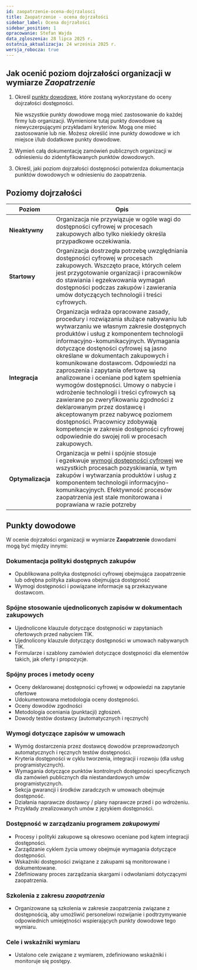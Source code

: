 ```yaml
---
id: zaopatrzenie-ocena-dojrzalosci
title: Zaopatrzenie - ocena dojrzałości
sidebar_label: Ocena dojrzałości
sidebar_position: 1
opracowanie: Stefan Wajda
data_zgloszenia: 28 lipca 2025 r.
ostatnia_aktualizacja: 24 września 2025 r.
wersja_robocza: true
---
```


## Jak ocenić poziom dojrzałości organizacji w wymiarze _Zaopatrzenie_

1. Określ [punkty dowodowe](../../terms/punkt-dowodowy), które zostaną wykorzystane do oceny dojrzałości dostępności. 

   Nie wszystkie punkty dowodowe mogą mieć zastosowanie do każdej firmy lub organizacji. Wymienione tutaj punkty dowodowe są niewyczerpującymi przykładami kryteriów. Mogą one mieć zastosowanie lub nie. Możesz określić inne punkty dowodowe w ich miejsce i/lub dodatkowe punkty dowodowe.
   
2. Wymień całą dokumentację zamówień publicznych organizacji w odniesieniu do zidentyfikowanych punktów dowodowych.
3. Określ, jaki poziom dojrzałości dostępności potwierdza dokumentacja punktów dowodowych w odniesieniu do zaopatrzenia.

## Poziomy dojrzałości

| Poziom | Opis  |
| -------| ------| 
| **Nieaktywny** | Organizacja nie przywiązuje w ogóle wagi do dostępności cyfrowej w procesach zakupowych albo tylko niekiedy określa przypadkowe oczekiwania. |
| **Startowy** | Organizacja dostrzegła potrzebę uwzględniania dostępności cyfrowej w procesach zakupowych. Wszczęto prace, których celem jest przygotowanie organizacji i pracowników do stawiania i&nbsp;egzekwowania wymagań dostępności podczas zakupów i zawierania umów dotyczących technologii i&nbsp;treści cyfrowych. |
| **Integracja** | Organizacja wdraża opracowane zasady, procedury i rozwiązania służące nabywaniu lub wytwarzaniu we własnym zakresie dostępnych produktów i usług z komponentem technologii informacyjno-komunikacyjnych. Wymagania dotyczące dostęności cyfrowej są jasno określane w dokumentach zakupowych i komunikowane dostawcom. Odpowiedzi na zaproszenia i zapytania ofertowe są analizowane i oceniane pod kątem spełnienia wymogów dostępności. Umowy o nabycie i wdrożenie technologii i treści cyfrowych są zawierane po zweryfikowaniu zgodności z deklarowanym przez dostawcę i akceptowanym przez nabywcę poziomem dostępności. Pracownicy zdobywają kompetencje w zakresie dostępności cyfrowej odpowiednie do swojej roli w procesach zakupowych. | 
| **Optymalizacja** | Organizacja w pełni i spójnie stosuje i&nbsp;egzekwuje [wymogi dostępności cyfrowej](../../terms/wymogi-dostepnosci) we wszystkich procesach pozyskiwania, w&nbsp;tym zakupów i&nbsp;wytwarzania produktów i usług z komponentem technologii informacyjno-komunikacyjnych. Efektywność procesów zaopatrzenia jest stale monitorowana i poprawiana w razie potzreby|

## Punkty dowodowe

W ocenie dojrzałości organizacji w wymiarze **Zaopatrzenie** dowodami mogą być między innymi:

### Dokumentacja polityki dostępnych zakupów

- Opublikowana polityka dostępności cyfrowej obejmująca zaopatrzenie lub odrębna polityka zakupowa obejmująca dostępność
- Wymogi dostępności i powiązane informacje są przekazywane dostawcom.

### Spójne stosowanie ujednoliconych zapisów w dokumentach zakupowych

- Ujednolicone klauzule dotyczące dostępności w zapytaniach ofertowych przed nabyciem TIK.
- Ujednolicony klauzule dotyczący dostępności w umowach nabywanych TIK.
- Formularze i szablony zamówień dotyczące dostępności dla elementów takich, jak oferty i propozycje.

### Spójny proces i metody oceny

- Oceny deklarowanej dostępności cyfrowej w odpowiedzi na zapytanie ofertowe
- Udokumentowana metodologia oceny dostępności.
- Oceny dowodów zgodności
- Metodologia oceniania (punktacji) zgłoszeń.
- Dowody testów dostawcy (automatycznych i ręcznych)

### Wymogi dotyczące zapisów w umowach

- Wymóg dostarczenia przez dostawcę dowodów przeprowadzonych automatycznych i ręcznych testów dostępności.
- Kryteria dostępności w cyklu tworzenia, integracji i rozwoju (dla usług programistycznych).
- Wymagania dotyczące punktów kontrolnych dostępności specyficznych dla zamówień publicznych dla niestandardowych umów programistycznych.
- Sekcja gwarancji i środków zaradczych w umowach obejmuje dostępność.
- Działania naprawcze dostawcy / plany naprawcze przed i po wdrożeniu.
- Przykłady zrealizowanych umów z językiem dostępności.

### Dostępność w zarządzaniu programem _zakupowymi_

- Procesy i polityki zakupowe są okresowo oceniane pod kątem integracji dostępności.
- Zarządzanie cyklem życia umowy obejmuje wymagania dotyczące dostępności.
- Wskaźniki dostępności związane z zakupami są monitorowane i dokumentowane.
- Zdefiniowany proces zarządzania skargami i odwołaniami dotyczącymi zaopatrzenia.

### Szkolenia z zakresu _zaopatrzenia_

- Organizowane są szkolenia w zakresie zaopatrzenia związane z dostępnością, aby umożliwić personelowi rozwijanie i podtrzymywanie odpowiednich umiejętności wspierających punkty dowodowe tego wymiaru.

### Cele i wskaźniki wymiaru

- Ustalono cele związane z wymiarem, zdefiniowano wskaźniki i monitoruje się postępy.



<!--
### Nieaktywny

Poziom jest **nieaktywny**, gdy dowody wskazują, że:

- Nie podjęto żadnych wysiłków lub wskazano jedynie pojedyncze działania.

### Startowy

Poziom **Startowy** osiąga się, gdy dowody wskazują, że:

- Przeprowadzany jest przegląd przepisów oraz wewnętrznych regulacji i praktyk związanych z zakupami, aby przygotować projekt zmian, które zapewnią, że dostępność cyfrowa będzie podstawowym i egzekwowanym kryterium zakupów technologii i&nbsp;treści cyfrowych. We wszystkich dokumentach przetargowych i kontraktowych związanych z technologiami TIK oraz odpowiedziach dostawców w całym cyklu życia zakupu.
- Podjęto działania, których celem jest uzyskanie przez pracowników wiedzy i umiejętności niezbędnych do uwzględniania w procesach zakupowych wymagań dotyczących dostępności odpowiednich do stanowiska każdej osoby.

### Integracji

Poziom **integracji** osiąga się, gdy dowody wskazują, że:

- W treści zapytań o informacje, zapytań ofertowych i umów określa jasno wymagania dotyczące dostępności cyfrowej.
- Odpowiedzi na zaproszenia i zapytania ofertowe są analizowane pod kątem spełnienia wymogów dostępności przez specjalistów ds. dostępności lub przeszkolonych w zakresie dostępności specjalistów ds. zaopatrzenia
- Dostawcy są zobowiązani do przedłożenia dokumentacji dotyczącej dostępności, która zostanie oceniona w ramach ogólnej oceny dostawcy.
- Uruchomiono mechanizm informowania dostawców o wymogach organizacji dotyczących dostępności.
- Dostępność cyfrowa jest monitorowanym elementem cyklu życia procesów zakupowych
- Kryteria dostępności są uwzględniane w negocjacjach dotyczących odnowienia i przedłużenia umów.
- Umowy o nabycie i wdrożenie technologii i treści cyfrowych są zawierane po zweryfikowaniu zgodności z deklarowanym przez dostawcę i akceptowanym przez nabywcę poziomem dostępności
- Rozpoczęto szkolenia w zakresie wiedzy i umiejętności dotyczących zaopatrzenia związanych z dostępnością i umiejętnościami odpowiednimi do każdego stanowiska.
- Pracownicy zdobywają kompetencje dotyczące z dostępnością cyfrową odpowiednie do swojej roli w procesach zakupowych
- Istnieje mechanizm oceny i zapewnienia, że współdzielone lub wynajmowane zasoby innych firm spełniają lub przewyższają standard dostępności organizacji.


### Optymalny

Poziom **optymalizacji** osiąga się, gdy dowody wskazują, że:

- We wszystkich zakupach i wszystkich umowach obejmujących technologie i treści cyfrowe lub ich elementy organizacja w pełni i spójnie stosuje standardy i wymagania dostępności.
- Produkty cyfrowe i usługi opracowane w organizacji na własne potrzeby spełniają (lub przewyższają) standard dostępności organizacji.
- Procesy zakupowe są regularnie przeglądane i udoskonalane w razie potrzeby.
- Pracownicy zaangażowani w procesy zakupowe mają odpowiednie do swojej roli przeszkolenie w zakresie dostępności cyfrowej, a poprawa sytuacji jest mierzona i monitorowana.
- Organizacja monitoruje efektywność procesów zakupowych oraz zawartych umów i udoskonala je w oparciu o wnioski z monitoringu.
-->